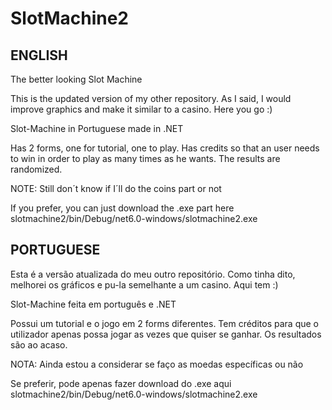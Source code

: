 # SlotMachine2
ENGLISH
------
The better looking Slot Machine

This is the updated version of my other repository. As I said, I would improve graphics and make it similar to a casino. Here you go :)

Slot-Machine in Portuguese made in .NET

Has 2 forms, one for tutorial, one to play.
Has credits so that an user needs to win in order to play as many times as he wants.
The results are randomized.

NOTE: Still don´t know if I´ll do the coins part or not

If you prefer, you can just download the .exe part here slotmachine2/bin/Debug/net6.0-windows/slotmachine2.exe

PORTUGUESE
---------------------------------------------------------

Esta é a versão atualizada do meu outro repositório. Como tinha dito, melhorei os gráficos e pu-la semelhante a um casino. Aqui tem :)

Slot-Machine feita em português e .NET

Possui um tutorial e o jogo em 2 forms diferentes.
Tem créditos para que o utilizador apenas possa jogar as vezes que quiser se ganhar.
Os resultados são ao acaso.

NOTA: Ainda estou a considerar se faço as moedas específicas ou não

Se preferir, pode apenas fazer download do .exe aqui slotmachine2/bin/Debug/net6.0-windows/slotmachine2.exe

